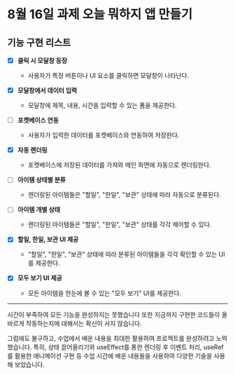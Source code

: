 # 8월 16일 과제 오늘 뭐하지 앱 만들기

## 기능 구현 리스트

- [x] **클릭 시 모달창 등장**
  - 사용자가 특정 버튼이나 UI 요소를 클릭하면 모달창이 나타난다.
- [x] **모달창에서 데이터 입력**

  - 모달창에 제목, 내용, 시간을 입력할 수 있는 폼을 제공한다.

- [ ] **포켓베이스 연동**
  - 사용자가 입력한 데이터를 포켓베이스와 연동하여 저장한다.
- [x] **자동 렌더링**

  - 포켓베이스에 저장된 데이터를 가져와 메인 화면에 자동으로 렌더링한다.

- [ ] **아이템 상태별 분류**

  - 렌더링된 아이템들은 "할일", "한일", "보관" 상태에 따라 자동으로 분류된다.

- [ ] **아이템 개별 상태**

  - 렌더링된 아이템들은 "할일", "한일", "보관" 상태를 각각 제어할 수 있다.

- [x] **할일, 한일, 보관 UI 제공**

  - "할일", "한일", "보관" 상태에 따라 분류된 아이템들을 각각 확인할 수 있는 UI를 제공한다.

- [x] **모두 보기 UI 제공**
  - 모든 아이템을 한눈에 볼 수 있는 "모두 보기" UI를 제공한다.

---

시간이 부족하여 모든 기능을 완성하지는 못했습니다
또한 지금까지 구현한 코드들이 올바르게 작동하는지에 대해서는 확신이 서지 않습니다.

그럼에도 불구하고, 수업에서 배운 내용을 최대한 활용하여 프로젝트를 완성하려고 노력했습니다. 특히, 상태 끌어올리기와 useEffect를 통한 렌더링 후 이벤트 처리, useRef를 활용한 애니메이션 구현 등
수업 시간에 배운 내용들을 사용하여 다양한 기술을 사용 해 보았습니다.
